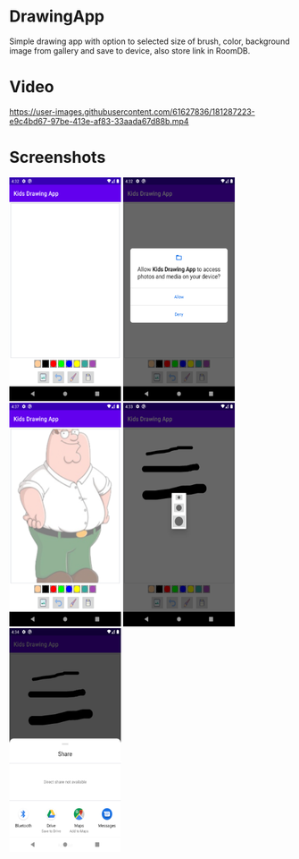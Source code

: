 # DrawingApp
Simple drawing app with option to selected size of brush, color, background image from gallery and save to device, also store link in RoomDB.

# Video

https://user-images.githubusercontent.com/61627836/181287223-e9c4bd67-97be-413e-af83-33aada67d88b.mp4





# Screenshots

<p float="left">
 <img src="https://github.com/zobaer53/DrawingApp/blob/master/Screenshot_1.png" alt="Girl in a jacket" width="200" height="400">
 <img src="https://github.com/zobaer53/DrawingApp/blob/master/Screenshot_2.png" alt="Girl in a jacket" width="200" height="400">
 <img src="https://github.com/zobaer53/DrawingApp/blob/master/Screenshot_5.png" alt="Girl in a jacket" width="200" height="400">
 <img src="https://github.com/zobaer53/DrawingApp/blob/master/Screenshot_3.png" alt="Girl in a jacket" width="200" height="400">
 <img src="https://github.com/zobaer53/DrawingApp/blob/master/Screenshot_4.png" alt="Girl in a jacket" width="200" height="400">
</p>




